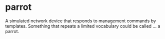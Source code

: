 # parrot
A simulated network device that responds to management commands by templates. Something that repeats a limited vocabulary could be called ... a parrot.
